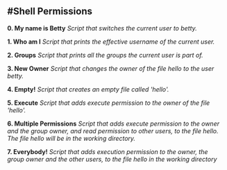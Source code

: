 #Shell Permissions
---
__0. My name is Betty__
*Script that switches the current user to betty.*

__1. Who am I__
*Script that prints the effective username of the current user.*

__2. Groups__
*Script that prints all the groups the current user is part of.*

__3. New Owner__
*Script that changes the owner of the file hello to the user betty.*

__4. Empty!__
*Script that creates an empty file called 'hello'.*

__5. Execute__
*Script that adds execute permission to the owner of the file 'hello'.*

__6. Multiple Permissions__
*Script that adds execute permission to the owner and the group owner, and read permission to other users, to the file hello.*
*The file hello will be in the working directory.*

__7. Everybody!__
*Script that adds execution permission to the owner, the group owner and the other users, to the file hello in the working directory*

